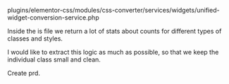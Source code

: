 plugins/elementor-css/modules/css-converter/services/widgets/unified-widget-conversion-service.php

Inside the is file we return a lot of stats about counts for different types of classes and styles.

I would like to extract this logic as much as possible, so that we keep the individual class small and clean.

Create prd.
